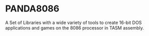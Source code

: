# PANDA8086
A Set of Libraries with a wide variety of tools to create 16-bit DOS applications and games on the 8086 processor in TASM assembly.

